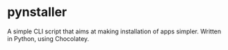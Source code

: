 # pynstaller
A simple CLI script that aims at making installation of apps simpler. Written in Python, using Chocolatey.
